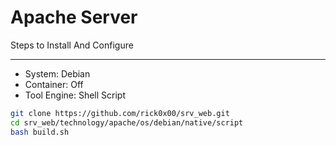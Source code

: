 # Apache Server

Steps to Install And Configure

---

- System: Debian
- Container: Off
- Tool Engine: Shell Script

```bash
git clone https://github.com/rick0x00/srv_web.git
cd srv_web/technology/apache/os/debian/native/script
bash build.sh
```
